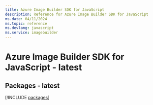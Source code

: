 ```yaml
---
title: Azure Image Builder SDK for JavaScript
description: Reference for Azure Image Builder SDK for JavaScript
ms.date: 04/11/2024
ms.topic: reference
ms.devlang: javascript
ms.service: imagebuilder
---
```

# Azure Image Builder SDK for JavaScript - latest
## Packages - latest
[!INCLUDE [packages](image-builder-index.md)]